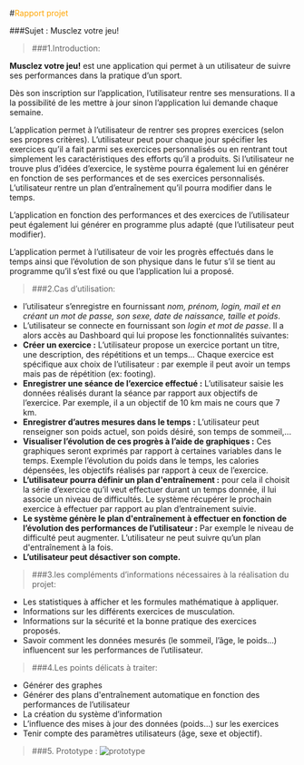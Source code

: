 
#<span style="color:orange">Rapport projet</span>


###Sujet : Musclez votre jeu!

>###1.Introduction:

__Musclez votre jeu!__ est une application qui permet à un utilisateur de suivre ses performances dans la pratique d’un sport.

Dès son inscription sur l’application, l’utilisateur rentre ses mensurations. Il a la possibilité de les mettre à jour sinon l’application lui demande chaque semaine.

L’application permet à l’utilisateur de rentrer ses propres exercices (selon ses propres critères). L’utilisateur peut pour chaque jour spécifier les exercices qu’il a fait parmi ses exercices personnalisés ou en rentrant tout simplement les caractéristiques des efforts qu’il a produits. Si l’utilisateur  ne trouve plus d’idées d’exercice, le système pourra également lui en générer en fonction de ses performances et de ses exercices personnalisés.
L’utilisateur rentre un plan d’entraînement qu’il pourra modifier dans le temps.

L’application en fonction des performances et des exercices de l’utilisateur peut également lui générer en programme plus adapté (que l’utilisateur peut modifier).

L’application permet à l’utilisateur de voir les progrès effectués dans le temps ainsi que l’évolution de son physique dans le futur s’il se tient au programme qu’il s’est fixé ou que l’application lui a proposé.


>###2.Cas d’utilisation:

* l’utilisateur s’enregistre en fournissant _nom, prénom, login, mail et en créant un mot de passe,  son sexe, date de naissance, taille et poids_.
* L’utilisateur se connecte en fournissant son _login et mot de passe_.
Il a alors accès au Dashboard qui lui propose les fonctionnalités suivantes:
 * __Créer un exercice :__ L’utilisateur propose un exercice portant un titre, une description, des répétitions et un temps… Chaque exercice est spécifique aux choix de l’utilisateur : par exemple il peut avoir un temps mais pas de répétition (ex: footing).
 * __Enregistrer une séance de l’exercice effectué :__ L’utilisateur saisie les données réalisés durant la séance par rapport aux objectifs de l’exercice. Par exemple, il a un objectif de 10 km mais ne cours que 7 km.
 * __Enregistrer d’autres mesures dans le temps :__ L’utilisateur peut renseigner son poids actuel, son poids désiré, son temps de sommeil,...
 * __Visualiser l’évolution de ces progrès à l’aide de graphiques :__ Ces graphiques seront exprimés par rapport à certaines variables dans le temps. Exemple l’évolution du poids dans le temps, les calories dépensées, les objectifs réalisés par rapport à ceux de l’exercice.
 * __L’utilisateur pourra définir un plan d'entraînement :__ pour cela il choisit la série d’exercice qu’il veut effectuer durant un temps donnée, il lui associe un niveau de difficultés.
Le système récupérer le prochain exercice à effectuer par rapport au plan d’entrainement suivie.
 * __Le système génère le plan d'entraînement à effectuer en fonction de l’évolution des performances de l’utilisateur :__ Par exemple le niveau de difficulté peut augmenter.
L’utilisateur ne peut suivre qu’un plan d'entraînement à la fois.
 * __L’utilisateur peut désactiver son compte.__


>###3.les compléments d’informations nécessaires à la réalisation du projet:

* Les statistiques à afficher et les formules mathématique à appliquer.
* Informations sur les différents exercices de musculation.
* Informations sur la sécurité et la bonne pratique des exercices proposés.
* Savoir comment les données mesurés (le sommeil, l’âge, le poids…)  influencent sur les performances de l’utilisateur.

>###4.Les points délicats à traiter:

* Générer des graphes
* Générer des plans d'entraînement automatique en fonction des performances de l’utilisateur
* La création du système d’information
* L’influence des mises à jour des données (poids…) sur les exercices
* Tenir compte des paramètres utilisateurs (âge, sexe  et objectif).

>###5. Prototype :
![prototype](http://img15.hostingpics.net/pics/218583projetM1.jpg)








